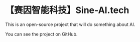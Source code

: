 # 【赛因智能科技】Sine-AI.tech

This is an open-source project that will do something about AI. 

You can see the project on GitHub. 
